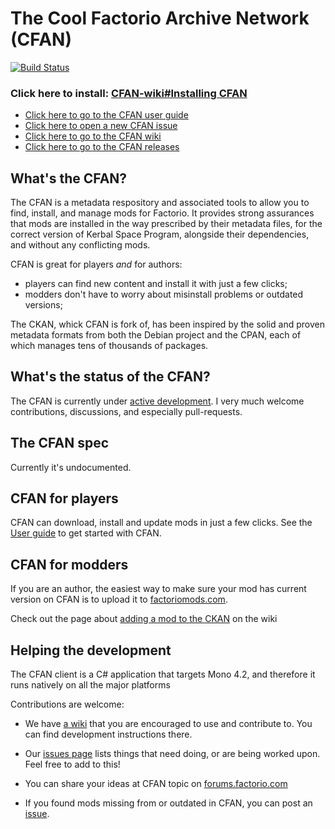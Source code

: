 

# The Cool Factorio Archive Network (CFAN)
[![Build Status](https://travis-ci.org/trakos/CFAN.svg?branch=master)](https://travis-ci.org/trakos/CFAN)

### Click here to install: [CFAN-wiki#Installing CFAN](https://github.com/trakos/CFAN/wiki/Installing-CFAN)

- [Click here to go to the CFAN user guide][2]
- [Click here to open a new CFAN issue](https://github.com/trakos/CFAN/issues/new)
- [Click here to go to the CFAN wiki](https://github.com/trakos/CFAN/wiki)
- [Click here to go to the CFAN releases](https://github.com/trakos/CFAN/releases)

## What's the CFAN?

The CFAN is a metadata respository and associated tools to allow you to find, install, and manage mods for Factorio. It provides strong assurances that mods are installed in the way prescribed by their metadata files, for the correct version of Kerbal Space Program, alongside their dependencies, and without any conflicting mods.

CFAN is great for players _and_ for authors:
- players can find new content and install it with just a few clicks;
- modders don't have to worry about misinstall problems or outdated versions;

The CKAN, whick CFAN is fork of, has been inspired by the solid and proven metadata formats from both the Debian project and the CPAN, each of which manages tens of thousands of packages.

## What's the status of the CFAN?

The CFAN is currently under [active development][1].
I very much welcome contributions, discussions, and especially pull-requests.

## The CFAN spec

Currently it's undocumented.

## CFAN for players

CFAN can download, install and update mods in just a few clicks. See the [User guide][2] to get started with CFAN.

## CFAN for modders

If you are an author, the easiest way to make sure your mod has current version on CFAN is to upload it to [factoriomods.com](http://www.factoriomods.com/).

Check out the page about [adding a mod to the CKAN][3] on the wiki

## Helping the development

The CFAN client is a C# application that targets Mono 4.2, and therefore it runs natively on all the major platforms

Contributions are welcome:

* We have [a wiki][4] that you are encouraged to use and contribute to. You can find development instructions there.

* Our [issues page][5]
lists things that need doing, or are being worked upon. Feel free to
add to this!

* You can share your ideas at CFAN topic on [forums.factorio.com][6]

* If you found mods missing from or outdated in CFAN, you can post an [issue][5].

 [1]:https://github.com/trakos/CFAN/commits/master
 [2]:https://github.com/trakos/CFAN/wiki/User-guide
 [3]:https://github.com/trakos/CFAN/wiki/Adding-a-mod-to-the-CFAN
 [4]:https://github.com/trakos/CFAN/wiki
 [5]:https://github.com/trakos/CFAN/issues
 [6]:https://forums.factorio.com/viewtopic.php?f=137&t=23109
